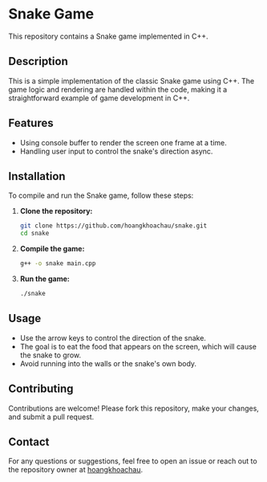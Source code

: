 # Snake Game

This repository contains a Snake game implemented in C++.

## Description

This is a simple implementation of the classic Snake game using C++. The game logic and rendering are handled within the code, making it a straightforward example of game development in C++.

## Features

- Using console buffer to render the screen one frame at a time.
- Handling user input to control the snake's direction async.

## Installation

To compile and run the Snake game, follow these steps:

1. **Clone the repository:**

   ```sh
   git clone https://github.com/hoangkhoachau/snake.git
   cd snake
   ```

2. **Compile the game:**

   ```sh
   g++ -o snake main.cpp
   ```

3. **Run the game:**
   ```sh
   ./snake
   ```

## Usage

- Use the arrow keys to control the direction of the snake.
- The goal is to eat the food that appears on the screen, which will cause the snake to grow.
- Avoid running into the walls or the snake's own body.

## Contributing

Contributions are welcome! Please fork this repository, make your changes, and submit a pull request.

## Contact

For any questions or suggestions, feel free to open an issue or reach out to the repository owner at [hoangkhoachau](https://github.com/hoangkhoachau).
